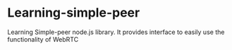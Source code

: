 # Learning-simple-peer
Learning Simple-peer node.js library. It provides interface to easily use the functionality of WebRTC
